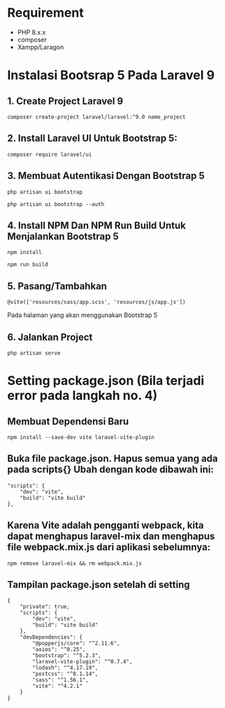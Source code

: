 # Requirement
- PHP 8.x.x
- composer
- Xampp/Laragon

# Instalasi Bootsrap 5 Pada Laravel 9 

## 1. Create Project Laravel 9
```
composer create-project laravel/laravel:^9.0 name_project
```

## 2. Install Laravel UI Untuk Bootstrap 5:
```
composer require laravel/ui
```

## 3. Membuat Autentikasi Dengan Bootstrap 5
```
php artisan ui bootstrap
```
```
php artisan ui bootstrap --auth
```

## 4. Install NPM Dan NPM Run Build Untuk Menjalankan Bootstrap 5
```
npm install
```
```
npm run build
```

## 5. Pasang/Tambahkan 
```
@vite(['resources/sass/app.scss', 'resources/js/app.js'])
```
Pada halaman yang akan menggunakan Bootstrap 5

## 6. Jalankan Project 
```
php artisan serve
```

# Setting package.json (Bila terjadi error pada langkah no. 4)

## Membuat Dependensi Baru
```
npm install --save-dev vite laravel-vite-plugin
```

## Buka file package.json. Hapus semua yang ada pada scripts{} Ubah dengan kode dibawah ini:
```
"scripts": {
    "dev": "vite",
    "build": "vite build"
},
```

## Karena Vite adalah pengganti webpack, kita dapat menghapus laravel-mix dan menghapus file webpack.mix.js dari aplikasi sebelumnya:
```
npm remove laravel-mix && rm webpack.mix.js
```

## Tampilan package.json setelah di setting
```
{
    "private": true,
    "scripts": {
        "dev": "vite",
        "build": "vite build"
    },
    "devDependencies": {
        "@popperjs/core": "^2.11.6",
        "axios": "^0.25",
        "bootstrap": "^5.2.3",
        "laravel-vite-plugin": "^0.7.4",
        "lodash": "^4.17.19",
        "postcss": "^8.1.14",
        "sass": "^1.56.1",
        "vite": "^4.2.1"
    }
}
```

